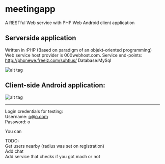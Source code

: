 # meetingapp

A RESTful  Web service with PHP Web Android client application


## Serverside application


Written in :PHP 
(Based on paradigm of an objekt-oriented programming)
Web service host provider is 000webhost.com.
Service end-points: http://phonewe.freeiz.com/suhtlus/
Database:MySql

![alt tag](http://enos.itcollege.ee/~aplado/autentimine/oo.png)


## Client-side  Android application:


![alt tag](http://enos.itcollege.ee/~aplado/autentimine/2016_06_01_02.52.57.png)

-----------------------------------
Login credentials for testing:</br>
Username: o@o.com </br>
Password: o

You can 

TODO: </br>
Get users nearby (radius was set on registration) </br>
Add chat </br>
Add service that checks if you got mach or not </br>
